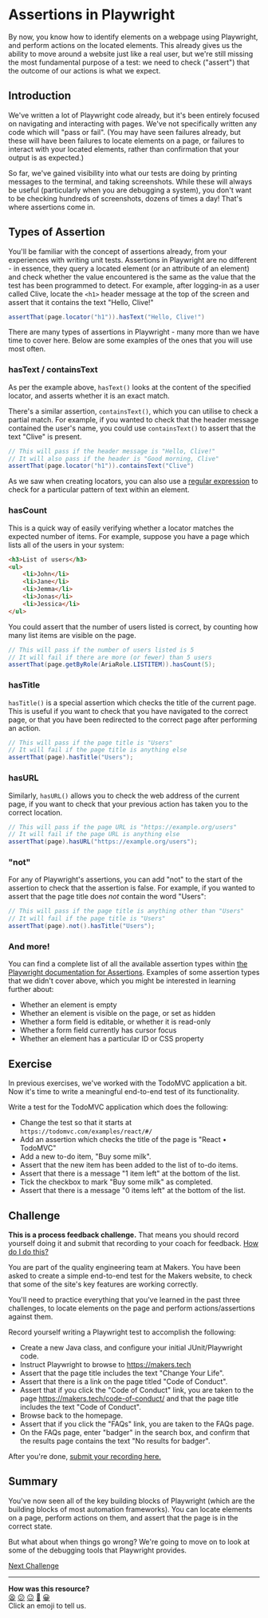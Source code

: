 # Assertions in Playwright

By now, you know how to identify elements on a webpage using Playwright, 
and perform actions on the located elements. This already gives us the 
ability to move around a website just like a real user, but we're still 
missing the most fundamental purpose of a test: we need to check ("assert") 
that the outcome of our actions is what we expect.

<!-- OMITTED -->

## Introduction

We've written a lot of Playwright code already, but it's been entirely focused 
on navigating and interacting with pages. We've not specifically written any 
code which will "pass or fail". (You may have seen failures already, but 
these will have been failures to locate elements on a page, or failures to 
interact with your located elements, rather than confirmation that your 
output is as expected.)

So far, we've gained visibility into what our tests are doing by printing 
messages to the terminal, and taking screenshots. While these will always be 
useful (particularly when you are debugging a system), you don't want to be 
checking hundreds of screenshots, dozens of times a day! That's where 
assertions come in.

## Types of Assertion

You'll be familiar with the concept of assertions already, from your 
experiences with writing unit tests. Assertions in Playwright are no 
different - in essence, they query a located element (or an attribute of an 
element) and check whether the value encountered is the same as the value 
that the test has been programmed to detect. For example, after logging-in as 
a user called Clive, locate the `<h1>` header message at the top of the 
screen and assert that it contains the text "Hello, Clive!"

```java
assertThat(page.locator("h1")).hasText("Hello, Clive!")
```

There are many types of assertions in Playwright - many more than we have time 
to cover here. Below are some examples of the ones that you will use most often.

### hasText / containsText

As per the example above, `hasText()` looks at the content of the specified 
locator, and asserts whether it is an exact match.

There's a similar assertion, `containsText()`, which you can utilise to check 
a partial match. For example, if you wanted to check that the header message
contained the user's name, you could use `containsText()` to assert that the
text "Clive" is present.

```java
// This will pass if the header message is "Hello, Clive!"
// It will also pass if the header is "Good morning, Clive"
assertThat(page.locator("h1")).containsText("Clive")
```

As we saw when creating locators, you can also use a [regular 
expression](pills/regular_expressions.md) to check for a particular pattern of 
text within an element.

### hasCount

This is a quick way of easily verifying whether a locator matches the 
expected number of items. For example, suppose you have a page which lists
all of the users in your system:

```html
<h3>List of users</h3>
<ul>
    <li>John</li>
    <li>Jane</li>
    <li>Jemma</li>
    <li>Jonas</li>
    <li>Jessica</li>
</ul>
```

You could assert that the number of users listed is correct, by counting how 
many list items are visible on the page.

```java
// This will pass if the number of users listed is 5
// It will fail if there are more (or fewer) than 5 users
assertThat(page.getByRole(AriaRole.LISTITEM)).hasCount(5);
```

### hasTitle

`hasTitle()` is a special assertion which checks the title of the current
page. This is useful if you want to check that you have navigated to the
correct page, or that you have been redirected to the correct page after
performing an action.

```java
// This will pass if the page title is "Users"
// It will fail if the page title is anything else
assertThat(page).hasTitle("Users");
```

### hasURL

Similarly, `hasURL()` allows you to check the web address of the current page, 
if you want to check that your previous action has taken you to the correct 
location.

```java
// This will pass if the page URL is "https://example.org/users"
// It will fail if the page URL is anything else
assertThat(page).hasURL("https://example.org/users");
```

### "not"

For any of Playwright's assertions, you can add "not" to the start of the
assertion to check that the assertion is false. For example, if you wanted
to assert that the page title does _not_ contain the word "Users":

```java
// This will pass if the page title is anything other than "Users"
// It will fail if the page title is "Users"
assertThat(page).not().hasTitle("Users");
```

### And more!

You can find a complete list of all the available assertion types within [the 
Playwright documentation for 
Assertions](https://playwright.dev/java/docs/test-assertions). Examples of 
some assertion types that we didn't cover above, which you might be interested 
in learning further about:

* Whether an element is empty
* Whether an element is visible on the page, or set as hidden
* Whether a form field is editable, or whether it is read-only
* Whether a form field currently has cursor focus
* Whether an element has a particular ID or CSS property

## Exercise

In previous exercises, we've worked with the TodoMVC application a bit. Now 
it's time to write a meaningful end-to-end test of its functionality.

Write a test for the TodoMVC application which does the following:

* Change the test so that it starts at `https://todomvc.com/examples/react/#/`
* Add an assertion which checks the title of the page is "React • TodoMVC"
* Add a new to-do item, "Buy some milk".
* Assert that the new item has been added to the list of to-do items.
* Assert that there is a message "1 item left" at the bottom of the list.
* Tick the checkbox to mark "Buy some milk" as completed.
* Assert that there is a message "0 items left" at the bottom of the list.

<!-- OMITTED -->

## Challenge

**This is a process feedback challenge.** That means you should record yourself
doing it and submit that recording to your coach for feedback. [How do I do
this?](https://github.com/makersacademy/golden-square-in-python/blob/main/pills/process_feedback_challenges.md)

You are part of the quality engineering team at Makers. You have been asked to 
create a simple end-to-end test for the Makers website, to check that some of 
the site's key features are working correctly.

You'll need to practice everything that you've learned in the past three 
challenges, to locate elements on the page and perform actions/assertions 
against them.

Record yourself writing a Playwright test to accomplish the following:

* Create a new Java class, and configure your initial JUnit/Playwright code.
* Instruct Playwright to browse to https://makers.tech
* Assert that the page title includes the text "Change Your Life".
* Assert that there is a link on the page titled "Code of Conduct".
* Assert that if you click the "Code of Conduct" link, you are taken to the 
page https://makers.tech/code-of-conduct/ and that the page title includes
the text "Code of Conduct".
* Browse back to the homepage.
* Assert that if you click the "FAQs" link, you are taken to the FAQs page.
* On the FAQs page, enter "badger" in the search box, and confirm that the 
results page contains the text "No results for badger".

After you're done, [submit your recording
here.](https://airtable.com/shrNFgNkPWr3d63Db?prefill_Item=java_play01)

## Summary

You've now seen all of the key building blocks of Playwright (which are the 
building blocks of most automation frameworks). You can locate elements on a 
page, perform actions on them, and assert that the page is in the correct
state.

But what about when things go wrong? We're going to move on to look at some 
of the debugging tools that Playwright provides.

[Next Challenge](07_debugging_playwright.md)

<!-- BEGIN GENERATED SECTION DO NOT EDIT -->

---

**How was this resource?**  
[😫](https://airtable.com/shrUJ3t7KLMqVRFKR?prefill_Repository=makersacademy%2Fjava-fundamentals-with-intellij&prefill_File=playwright%2F06_assertions.md&prefill_Sentiment=😫) [😕](https://airtable.com/shrUJ3t7KLMqVRFKR?prefill_Repository=makersacademy%2Fjava-fundamentals-with-intellij&prefill_File=playwright%2F06_assertions.md&prefill_Sentiment=😕) [😐](https://airtable.com/shrUJ3t7KLMqVRFKR?prefill_Repository=makersacademy%2Fjava-fundamentals-with-intellij&prefill_File=playwright%2F06_assertions.md&prefill_Sentiment=😐) [🙂](https://airtable.com/shrUJ3t7KLMqVRFKR?prefill_Repository=makersacademy%2Fjava-fundamentals-with-intellij&prefill_File=playwright%2F06_assertions.md&prefill_Sentiment=🙂) [😀](https://airtable.com/shrUJ3t7KLMqVRFKR?prefill_Repository=makersacademy%2Fjava-fundamentals-with-intellij&prefill_File=playwright%2F06_assertions.md&prefill_Sentiment=😀)  
Click an emoji to tell us.

<!-- END GENERATED SECTION DO NOT EDIT -->
